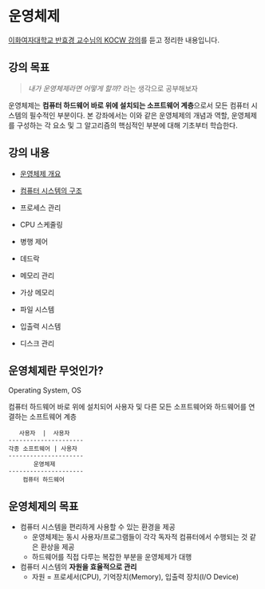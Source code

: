 # 운영체제

[이화여자대학교 반효경 교수님의 KOCW 강의](http://www.kocw.net/home/search/kemView.do?kemId=1046323)를 듣고 정리한 내용입니다.



## 강의 목표

>  *내가 운영체제라면 어떻게 할까?* 라는 생각으로 공부해보자

운영체제는 **컴퓨터 하드웨어 바로 위에 설치되는 소프트웨어 계층**으로서 모든 컴퓨터 시스템의 필수적인 부분이다. 본 강좌에서는 이와 같은 운영체제의 개념과 역할, 운영체제를 구성하는 각 요소 및 그 알고리즘의 핵심적인 부분에 대해 기초부터 학습한다.



## 강의 내용

- [운영체제 개요](01_intro.md)

- [컴퓨터 시스템의 구조](02_system_structure_and_program_execution.md)

- 프로세스 관리
- CPU 스케줄링
- 병행 제어
- 데드락
- 메모리 관리
- 가상 메모리
- 파일 시스템
- 입출력 시스템
- 디스크 관리



## 운영체제란 무엇인가?

Operating System, OS

컴퓨터 하드웨어 바로 위에 설치되어 사용자 및 다른 모든 소프트웨어와 하드웨어를 연결하는 소프트웨어 계층

```
   사용자  |  사용자
---------------------
각종 소프트웨어 | 사용자
---------------------
       운영체제
---------------------
    컴퓨터 하드웨어
```



## 운영체제의 목표

- 컴퓨터 시스템을 편리하게 사용할 수 있는 환경을 제공
  - 운영체제는 동시 사용자/프로그램들이 각각 독자적 컴퓨터에서 수행되는 것 같은 환상을 제공
  - 하드웨어를 직접 다루는 복잡한 부분을 운영체제가 대행
- 컴퓨터 시스템의 **자원을 효율적으로 관리**
  - 자원 = 프로세서(CPU), 기억장치(Memory), 입출력 장치(I/O Device)